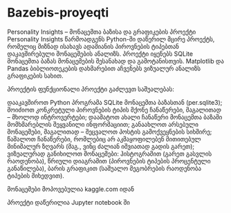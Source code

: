 # Bazebis-proyeqti
Personality Insights – მონაცემთა ბაზისა და გრაფიკების პროექტი
Personality Insights წარმოადგენს Python-ში დაწერილ მცირე პროექტს, რომელიც მიზნად ისახავს ადამიანის პიროვნების ტიპებთან დაკავშირებული მონაცემების ანალიზს. პროექტი იყენებს SQLite მონაცემთა ბაზას მონაცემების შესანახად და გამოტანისთვის.
Matplotlib და Pandas ბიბლიოთეკების დახმარებით აჩვენებს ვიზუალურ ანალიზს გრაფიკების სახით.

პროექტის ფუნქციონალი
პროექტი გაძლევთ საშუალებას:

დააკავშიროთ Python პროგრამა SQLite მონაცემთა ბაზასთან (per.sqlite3);
მოიძიოთ კონკრეტული პიროვნების ტიპის მქონე ჩანაწერები, მაგალითად – მხოლოდ ინტროვერტები;
დაამატოთ ახალი ჩანაწერი მონაცემთა ბაზაში მომხმარებლის შეყვანილი ინფორმაციით;
განაახლოთ არსებული მონაცემები, მაგალითად – შეცვალოთ პოსტის გამოქვეყნების სიხშირე;
წაშალოთ ჩანაწერები, რომლებიც არ აკმაყოფილებენ მითითებულ მინიმალურ ზღვარს (მაგ., ვინც ძალიან იშვიათად გადის გარეთ);
ვიზუალურად განიხილოთ მონაცემები:
ჰისტოგრამით (გარეთ გასვლის რაოდენობა),
წრიული დიაგრამით (პიროვნების ტიპების პროცენტული განაწილება),
ბარის გრაფიკით (საშუალო მეგობრების რაოდენობა ტიპების მიხედვით).

მონაცემები მოპოვებულია kaggle.com იდან

პროექტი დაწერილია Jupyter notebook ში

